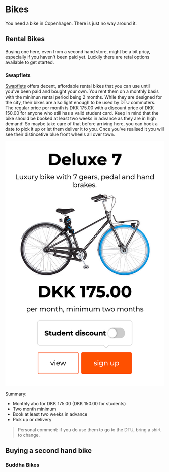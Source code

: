 # Bikes

You need a bike in Copenhagen. There is just no way around it.

## Rental Bikes

Buying one here, even from a second hand store, might be a bit pricy, especially if you haven't been paid yet. Luckily there are retal options available to get started.

### Swapfiets

[Swapfiets](https://swapfiets.dk/en/offer/copenhagen) offers decent, affordable rental bikes that you can use until you've been paid and bought your own. You rent them on a monthly basis with the minimun rental period being 2 months. While they are designed for the city, their bikes are also light enough to be used by DTU commuters. The regular price per month is DKK 175.00 with a discount price of DKK 150.00 for anyone who still has a valid student card. Keep in mind that the bike should be booked at least two weeks in advance as they are in high demand! So maybe take care of that before arriving here, you can book a date to pick it up or let them deliver it to you. Once you've realised it you will see their distincetive blue front wheels all over town.

![Swapfiets image](Figures/Swapfiets.png)

Summary:
- Monthly abo for DKK 175.00 (DKK 150.00 for students)
- Two month minimum
- Book at least two weeks in advance
- Pick up or delivery

> Personal comment: if you do use them to go to the DTU, bring a shirt to change.


## Buying a second hand bike

### Buddha Bikes